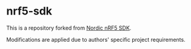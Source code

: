 # nrf5-sdk

This is a repository forked from [Nordic nRF5 SDK](https://www.nordicsemi.com/Products/Development-software/nRF5-SDK/Download).

Modifications are applied due to authors' specific project requirements.
